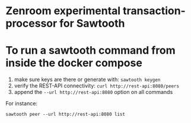 # Zenroom experimental transaction-processor for Sawtooth




# To run a sawtooth command from inside the docker compose

1. make sure keys are there or generate with: `sawtooth keygen`
2. verify the REST-API connectivity: `curl http://rest-api:8080/peers`
3. append the `--url http://rest-api:8080` option on all commands

For instance:
```
sawtooth peer --url http://rest-api:8080 list 
```
